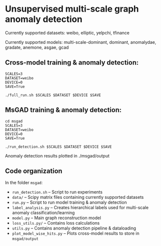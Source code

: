 # Unsupervised multi-scale graph anomaly detection

Currently supported datasets: weibo, elliptic, yelpchi, tfinance

Currently supported models: multi-scale-dominant, dominant, anomalydae, gradate, anemone, asgae, gcad

## Cross-model training & anomaly detection:
```
SCALES=3
DATASET=weibo
DEVICE=0
SAVE=True

./full_run.sh $SCALES $DATASET $DEVICE $SAVE
```

## MsGAD training & anomaly detection:
```
cd msgad
SCALES=3
DATASET=weibo
DEVICE=0
SAVE=True

./run_detection.sh $SCALES $DATASET $DEVICE $SAVE
```

Anomaly detection results plotted in ./msgad/output

## Code organization

In the folder `msgad`:
- `run_detection.sh` – Script to run experiments
- `data/` – Scipy matrix files containing currently supported datasets
- `run.py` – Script to run model training & anomaly detection
- `label_analysis.py` – Creates hierarchical labels used for multi-scale anomaly classification/learning
- `model.py` – Main graph reconstruction model
- `loss_utils.py/` – Contains loss calculations
- `utils.py` – Contains anomaly detection pipeline & dataloading
- `plot_model_wise_hits.py` – Plots cross-model results to store in `msgad/output`

